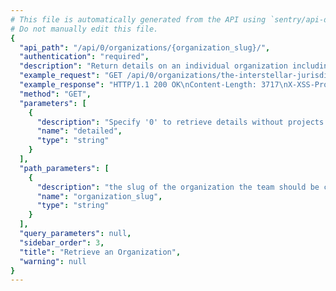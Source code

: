 ```yaml
---
# This file is automatically generated from the API using `sentry/api-docs/generator.py.`
# Do not manually edit this file.
{
  "api_path": "/api/0/organizations/{organization_slug}/", 
  "authentication": "required", 
  "description": "Return details on an individual organization including various details\nsuch as membership access, features, and teams.", 
  "example_request": "GET /api/0/organizations/the-interstellar-jurisdiction/ HTTP/1.1\nHost: sentry.io\nAuthorization: Bearer <token>", 
  "example_response": "HTTP/1.1 200 OK\nContent-Length: 3717\nX-XSS-Protection: 1; mode=block\nX-Content-Type-Options: nosniff\nContent-Language: en\nAccess-Control-Expose-Headers: X-Sentry-Error, Retry-After\nVary: Accept-Language, Cookie\nAccess-Control-Allow-Methods: GET, PUT, DELETE, HEAD, OPTIONS\nAllow: GET, PUT, DELETE, HEAD, OPTIONS\nAccess-Control-Allow-Origin: *\nAccess-Control-Allow-Headers: X-Sentry-Auth, X-Requested-With, Origin, Accept, Content-Type, Authentication, Authorization\nContent-Type: application/json\nX-Frame-Options: deny\n\n{\n  \"access\": [\n    \"org:write\", \n    \"member:write\", \n    \"team:admin\", \n    \"project:read\", \n    \"project:releases\", \n    \"org:read\", \n    \"member:admin\", \n    \"event:read\", \n    \"event:admin\", \n    \"member:read\", \n    \"project:write\", \n    \"org:integrations\", \n    \"org:admin\", \n    \"project:admin\", \n    \"event:write\", \n    \"team:write\", \n    \"team:read\"\n  ], \n  \"allowJoinRequests\": true, \n  \"allowSharedIssues\": true, \n  \"attachmentsRole\": \"member\", \n  \"availableRoles\": [\n    {\n      \"id\": \"member\", \n      \"name\": \"Member\"\n    }, \n    {\n      \"id\": \"admin\", \n      \"name\": \"Admin\"\n    }, \n    {\n      \"id\": \"manager\", \n      \"name\": \"Manager\"\n    }, \n    {\n      \"id\": \"owner\", \n      \"name\": \"Owner\"\n    }\n  ], \n  \"avatar\": {\n    \"avatarType\": \"letter_avatar\", \n    \"avatarUuid\": null\n  }, \n  \"dataScrubber\": false, \n  \"dataScrubberDefaults\": false, \n  \"dateCreated\": \"2020-03-10T16:08:53.345788Z\", \n  \"defaultRole\": \"member\", \n  \"enhancedPrivacy\": false, \n  \"experiments\": {}, \n  \"features\": [\n    \"symbol-sources\", \n    \"shared-issues\", \n    \"integrations-issue-basic\", \n    \"tweak-grouping-config\", \n    \"open-membership\", \n    \"advanced-search\", \n    \"grouping-info\", \n    \"integrations-issue-sync\", \n    \"invite-members\", \n    \"sso-saml2\", \n    \"custom-symbol-sources\", \n    \"sso-basic\"\n  ], \n  \"id\": \"2\", \n  \"isDefault\": false, \n  \"isEarlyAdopter\": false, \n  \"name\": \"The Interstellar Jurisdiction\", \n  \"onboardingTasks\": [\n    {\n      \"data\": {}, \n      \"dateCompleted\": \"2020-03-10T16:09:10.902579Z\", \n      \"status\": \"complete\", \n      \"task\": \"create_project\", \n      \"user\": \"\"\n    }\n  ], \n  \"openMembership\": true, \n  \"pendingAccessRequests\": 0, \n  \"projects\": [\n    {\n      \"dateCreated\": \"2020-03-10T16:08:58.443665Z\", \n      \"environments\": [\n        \"prod\", \n        \"production\"\n      ], \n      \"features\": [\n        \"servicehooks\", \n        \"data-forwarding\", \n        \"rate-limits\", \n        \"releases\", \n        \"minidump\"\n      ], \n      \"firstEvent\": null, \n      \"hasAccess\": true, \n      \"hasUserReports\": false, \n      \"id\": \"3\", \n      \"isBookmarked\": false, \n      \"isMember\": true, \n      \"latestDeploys\": null, \n      \"latestRelease\": {\n        \"version\": \"b814f98377964a8e418e61fbc1675d18b6e5bba1\"\n      }, \n      \"name\": \"Prime Mover\", \n      \"platform\": null, \n      \"platforms\": [], \n      \"slug\": \"prime-mover\", \n      \"team\": {\n        \"id\": \"2\", \n        \"name\": \"Powerful Abolitionist\", \n        \"slug\": \"powerful-abolitionist\"\n      }, \n      \"teams\": [\n        {\n          \"id\": \"2\", \n          \"name\": \"Powerful Abolitionist\", \n          \"slug\": \"powerful-abolitionist\"\n        }\n      ]\n    }, \n    {\n      \"dateCreated\": \"2020-03-10T16:08:53.382496Z\", \n      \"environments\": [\n        \"prod\", \n        \"production\"\n      ], \n      \"features\": [\n        \"servicehooks\", \n        \"data-forwarding\", \n        \"rate-limits\", \n        \"releases\", \n        \"minidump\"\n      ], \n      \"firstEvent\": null, \n      \"hasAccess\": true, \n      \"hasUserReports\": false, \n      \"id\": \"2\", \n      \"isBookmarked\": false, \n      \"isMember\": true, \n      \"latestDeploys\": null, \n      \"latestRelease\": {\n        \"version\": \"2.0rc2\"\n      }, \n      \"name\": \"Pump Station\", \n      \"platform\": null, \n      \"platforms\": [], \n      \"slug\": \"pump-station\", \n      \"team\": {\n        \"id\": \"2\", \n        \"name\": \"Powerful Abolitionist\", \n        \"slug\": \"powerful-abolitionist\"\n      }, \n      \"teams\": [\n        {\n          \"id\": \"2\", \n          \"name\": \"Powerful Abolitionist\", \n          \"slug\": \"powerful-abolitionist\"\n        }\n      ]\n    }, \n    {\n      \"dateCreated\": \"2020-03-10T16:09:10.840307Z\", \n      \"environments\": [], \n      \"features\": [\n        \"servicehooks\", \n        \"data-forwarding\", \n        \"rate-limits\", \n        \"minidump\"\n      ], \n      \"firstEvent\": null, \n      \"hasAccess\": true, \n      \"hasUserReports\": false, \n      \"id\": \"5\", \n      \"isBookmarked\": false, \n      \"isMember\": true, \n      \"latestDeploys\": null, \n      \"latestRelease\": null, \n      \"name\": \"The Spoiled Yoghurt\", \n      \"platform\": null, \n      \"platforms\": [], \n      \"slug\": \"the-spoiled-yoghurt\", \n      \"team\": {\n        \"id\": \"2\", \n        \"name\": \"Powerful Abolitionist\", \n        \"slug\": \"powerful-abolitionist\"\n      }, \n      \"teams\": [\n        {\n          \"id\": \"2\", \n          \"name\": \"Powerful Abolitionist\", \n          \"slug\": \"powerful-abolitionist\"\n        }\n      ]\n    }\n  ], \n  \"quota\": {\n    \"accountLimit\": 0, \n    \"maxRate\": null, \n    \"maxRateInterval\": 60, \n    \"projectLimit\": 100\n  }, \n  \"require2FA\": false, \n  \"role\": \"owner\", \n  \"safeFields\": [], \n  \"scrapeJavaScript\": true, \n  \"scrubIPAddresses\": false, \n  \"sensitiveFields\": [], \n  \"slug\": \"the-interstellar-jurisdiction\", \n  \"status\": {\n    \"id\": \"active\", \n    \"name\": \"active\"\n  }, \n  \"storeCrashReports\": 0, \n  \"teams\": [\n    {\n      \"avatar\": {\n        \"avatarType\": \"letter_avatar\", \n        \"avatarUuid\": null\n      }, \n      \"dateCreated\": \"2020-03-10T16:09:10.957295Z\", \n      \"hasAccess\": true, \n      \"id\": \"3\", \n      \"isMember\": true, \n      \"isPending\": false, \n      \"memberCount\": 1, \n      \"name\": \"Ancient Gabelers\", \n      \"slug\": \"ancient-gabelers\"\n    }, \n    {\n      \"avatar\": {\n        \"avatarType\": \"letter_avatar\", \n        \"avatarUuid\": null\n      }, \n      \"dateCreated\": \"2020-03-10T16:08:53.369550Z\", \n      \"hasAccess\": true, \n      \"id\": \"2\", \n      \"isMember\": true, \n      \"isPending\": false, \n      \"memberCount\": 1, \n      \"name\": \"Powerful Abolitionist\", \n      \"slug\": \"powerful-abolitionist\"\n    }\n  ], \n  \"trustedRelays\": []\n}", 
  "method": "GET", 
  "parameters": [
    {
      "description": "Specify '0' to retrieve details without projects and teams.", 
      "name": "detailed", 
      "type": "string"
    }
  ], 
  "path_parameters": [
    {
      "description": "the slug of the organization the team should be created for.", 
      "name": "organization_slug", 
      "type": "string"
    }
  ], 
  "query_parameters": null, 
  "sidebar_order": 3, 
  "title": "Retrieve an Organization", 
  "warning": null
}
---
```

